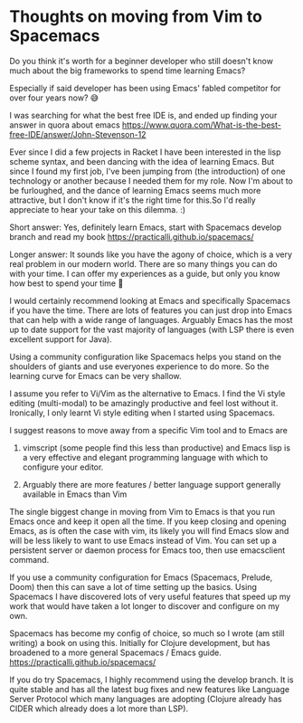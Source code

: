 # Thoughts on moving from Vim to Spacemacs

Do you think it's worth for a beginner developer who still doesn't know much about the big frameworks to spend time learning Emacs?

Especially if said developer has been using Emacs' fabled competitor for over four years now? :sweat_smile:

I was searching for what the best free IDE is, and ended up finding your answer in quora about emacs
https://www.quora.com/What-is-the-best-free-IDE/answer/John-Stevenson-12

Ever since I did a few projects in Racket I have been interested in the lisp scheme syntax, and been dancing with the idea of learning Emacs. But since I found my first job, I've been jumping from (the introduction) of one technology or another because I needed them for my role. Now I'm about to be furloughed, and the dance of learning Emacs seems much more attractive, but I don't know if it's the right time for this.So I'd really appreciate to hear your take on this dilemma. :)

Short answer:  Yes, definitely learn Emacs, start with Spacemacs develop branch and read my book https://practicalli.github.io/spacemacs/

Longer answer:
It sounds like you have the agony of choice, which is a very real problem in our modern world.  There are so many things you can do with your time.  I can offer my experiences as a guide, but only you know how best to spend your time :slightly_smiling_face:

I would certainly recommend looking at Emacs and specifically Spacemacs if you have the time.  There are lots of features you can just drop into Emacs that can help with a wide range of languages.  Arguably Emacs has the most up to date support for the vast majority of languages (with LSP there is even excellent support for Java).

Using a community configuration like Spacemacs helps you stand on the shoulders of giants and use everyones experience to do more.  So the learning curve for Emacs can be very shallow.

I assume you refer to Vi/Vim as the alternative to Emacs.  I find the Vi style editing (multi-modal) to be amazingly productive and feel lost without it. Ironically, I only learnt Vi style editing when I started using Spacemacs.

I suggest reasons to move away from a specific Vim tool and to Emacs are

1) vimscript (some people find this less than productive) and Emacs lisp is a very effective and elegant programming language with which to configure your editor.

2) Arguably there are more features / better language support generally available in Emacs than Vim

The single biggest change in moving from Vim to Emacs is that you run Emacs once and keep it open all the time.  If you keep closing and opening Emacs, as is often the case with vim, its likely you will find Emacs slow and will be less likely to want to use Emacs instead of Vim.  You can set up a persistent server or daemon process for Emacs too, then use emacsclient command.

If you use a community configuration for Emacs (Spacemacs, Prelude, Doom) then this can save a lot of time setting up the basics.  Using Spacemacs I have discovered lots of very useful features that speed up my work that would have taken a lot longer to discover and configure on my own.

Spacemacs has become my config of choice, so much so I wrote (am still writing) a book on using this.  Initially for Clojure development, but has broadened to a more general Spacemacs / Emacs guide.
https://practicalli.github.io/spacemacs/

If you do try Spacemacs, I highly recommend using the develop branch.  It is quite stable and has all the latest bug fixes and new features like Language Server Protocol which many languages are adopting (Clojure already has CIDER which already does a lot more than LSP).
